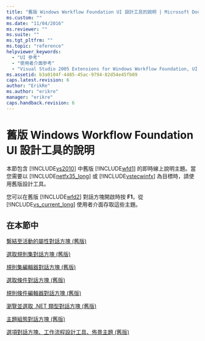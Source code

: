 ```yaml
---
title: "舊版 Windows Workflow Foundation UI 設計工具的說明 | Microsoft Docs"
ms.custom: ""
ms.date: "11/04/2016"
ms.reviewer: ""
ms.suite: ""
ms.tgt_pltfrm: ""
ms.topic: "reference"
helpviewer_keywords: 
  - "UI 參考"
  - "使用者介面參考"
  - "Visual Studio 2005 Extensions for Windows Workflow Foundation, UI 參考"
ms.assetid: b3a0104f-4485-45ac-9794-82d54e45fb09
caps.latest.revision: 6
author: "ErikRe"
ms.author: "erikre"
manager: "erikre"
caps.handback.revision: 6
---
```

# 舊版 Windows Workflow Foundation UI 設計工具的說明
本節包含 [!INCLUDE[vs2010](../modeling/includes/vs2010_md.md)] 中舊版 [!INCLUDE[wfd1](../workflow-designer/includes/wfd1_md.md)] 的即時線上說明主題。當您需要以 [!INCLUDE[netfx35_long](../workflow-designer/includes/netfx35_long_md.md)] 或 [!INCLUDE[vstecwinfx](../workflow-designer/includes/vstecwinfx_md.md)] 為目標時，請使用舊版設計工具。  
  
 您可以在舊版 [!INCLUDE[wfd2](../workflow-designer/includes/wfd2_md.md)] 對話方塊開啟時按 **F1**，從 [!INCLUDE[vs_current_long](../misc/includes/vs_current_long_md.md)] 使用者介面存取這些主題。  
  
## 在本節中  
 [繫結至活動的屬性對話方塊 \(舊版\)](../workflow-designer/bind-to-an-activity-s-property-dialog-box-legacy.md)  
  
 [選取規則集對話方塊 \(舊版\)](../workflow-designer/select-rule-set-dialog-box-legacy.md)  
  
 [規則集編輯器對話方塊 \(舊版\)](../workflow-designer/rule-set-editor-dialog-box-legacy.md)  
  
 [選取條件對話方塊 \(舊版\)](../workflow-designer/select-condition-dialog-box-legacy.md)  
  
 [規則條件編輯器對話方塊 \(舊版\)](../workflow-designer/rule-condition-editor-dialog-box-legacy.md)  
  
 [瀏覽並選取 .NET 類型對話方塊 \(舊版\)](../workflow-designer/browse-and-select-a-dotnet-type-dialog-box-legacy.md)  
  
 [主題組態對話方塊 \(舊版\)](../workflow-designer/theme-configuration-dialog-box-legacy.md)  
  
 [選項對話方塊、工作流程設計工具、佈景主題 \(舊版\)](../workflow-designer/themes-workflow-designer-options-dialog-box-legacy.md)